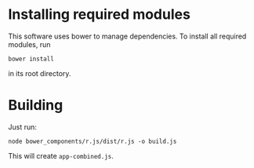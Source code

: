 # Installing required modules

This software uses bower to manage dependencies. To install all required
modules, run

    bower install

in its root directory.

# Building

Just run:

    node bower_components/r.js/dist/r.js -o build.js

This will create `app-combined.js`.
